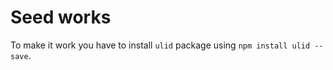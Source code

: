 # Seed works
To make it work you have to install ```ulid``` package using  ```npm install ulid --save```.